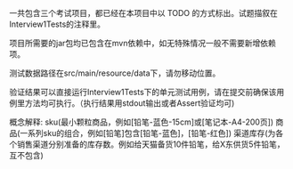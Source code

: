 
一共包含三个考试项目，都已经在本项目中以 TODO 的方式标出。试题描叙在Interview1Tests的注释里。

项目所需要的jar包均已包含在mvn依赖中，如无特殊情况一般不需要新增依赖项。

测试数据路径在src/main/resource/data下，请勿移动位置。

验证结果可以直接运行Interview1Tests下的单元测试用例，请在提交前确保该用例里方法均可执行。（执行结果用stdout输出或者Assert验证均可)

概念解释:
sku(最小颗粒商品，例如[铅笔-蓝色-15cm]或[笔记本-A4-200页])
商品(一系列sku的组合，例如[铅笔]包含[铅笔-蓝色]，[铅笔-红色])
渠道库存(为各个销售渠道分别准备的库存数。例如给天猫备货10件铅笔，给X东供货5件铅笔，互不包含)
